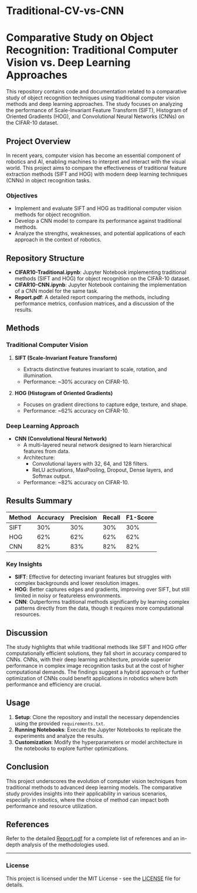 # Traditional-CV-vs-CNN
# Comparative Study on Object Recognition: Traditional Computer Vision vs. Deep Learning Approaches

This repository contains code and documentation related to a comparative study of object recognition techniques using traditional computer vision methods and deep learning approaches. The study focuses on analyzing the performance of Scale-Invariant Feature Transform (SIFT), Histogram of Oriented Gradients (HOG), and Convolutional Neural Networks (CNNs) on the CIFAR-10 dataset.

## Project Overview

In recent years, computer vision has become an essential component of robotics and AI, enabling machines to interpret and interact with the visual world. This project aims to compare the effectiveness of traditional feature extraction methods (SIFT and HOG) with modern deep learning techniques (CNNs) in object recognition tasks.

### Objectives
- Implement and evaluate SIFT and HOG as traditional computer vision methods for object recognition.
- Develop a CNN model to compare its performance against traditional methods.
- Analyze the strengths, weaknesses, and potential applications of each approach in the context of robotics.

## Repository Structure

- **CIFAR10-Traditional.ipynb**: Jupyter Notebook implementing traditional methods (SIFT and HOG) for object recognition on the CIFAR-10 dataset.
- **CIFAR10-CNN.ipynb**: Jupyter Notebook containing the implementation of a CNN model for the same task.
- **Report.pdf**: A detailed report comparing the methods, including performance metrics, confusion matrices, and a discussion of the results.

## Methods

### Traditional Computer Vision

1. **SIFT (Scale-Invariant Feature Transform)**
   - Extracts distinctive features invariant to scale, rotation, and illumination.
   - Performance: ~30% accuracy on CIFAR-10.

2. **HOG (Histogram of Oriented Gradients)**
   - Focuses on gradient directions to capture edge, texture, and shape.
   - Performance: ~62% accuracy on CIFAR-10.

### Deep Learning Approach

- **CNN (Convolutional Neural Network)**
  - A multi-layered neural network designed to learn hierarchical features from data.
  - Architecture:
    - Convolutional layers with 32, 64, and 128 filters.
    - ReLU activations, MaxPooling, Dropout, Dense layers, and Softmax output.
  - Performance: ~82% accuracy on CIFAR-10.

## Results Summary

| Method | Accuracy | Precision | Recall | F1-Score |
|--------|----------|-----------|--------|----------|
| SIFT   | 30%      | 30%       | 30%    | 30%      |
| HOG    | 62%      | 62%       | 62%    | 62%      |
| CNN    | 82%      | 83%       | 82%    | 82%      |

### Key Insights

- **SIFT**: Effective for detecting invariant features but struggles with complex backgrounds and lower resolution images.
- **HOG**: Better captures edges and gradients, improving over SIFT, but still limited in noisy or featureless environments.
- **CNN**: Outperforms traditional methods significantly by learning complex patterns directly from the data, though it requires more computational resources.

## Discussion

The study highlights that while traditional methods like SIFT and HOG offer computationally efficient solutions, they fall short in accuracy compared to CNNs. CNNs, with their deep learning architecture, provide superior performance in complex image recognition tasks but at the cost of higher computational demands. The findings suggest a hybrid approach or further optimization of CNNs could benefit applications in robotics where both performance and efficiency are crucial.

## Usage

1. **Setup**: Clone the repository and install the necessary dependencies using the provided `requirements.txt`.
2. **Running Notebooks**: Execute the Jupyter Notebooks to replicate the experiments and analyze the results.
3. **Customization**: Modify the hyperparameters or model architecture in the notebooks to explore further optimizations.

## Conclusion

This project underscores the evolution of computer vision techniques from traditional methods to advanced deep learning models. The comparative study provides insights into their applicability in various scenarios, especially in robotics, where the choice of method can impact both performance and resource utilization.

## References

Refer to the detailed [Report.pdf](./Report.pdf) for a complete list of references and an in-depth analysis of the methodologies used.

---

### License

This project is licensed under the MIT License - see the [LICENSE](LICENSE) file for details.
